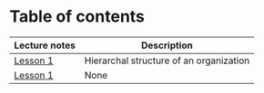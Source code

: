 # Table of contents

Lecture notes | Description
--------------|------------
[Lesson 1](https://github.com/YJH16120/MBUS/blob/master/lesson1.md) | Hierarchal structure of an organization
[Lesson 1](https://github.com/YJH16120/MBUS/blob/master/lesson2.md) | None 

